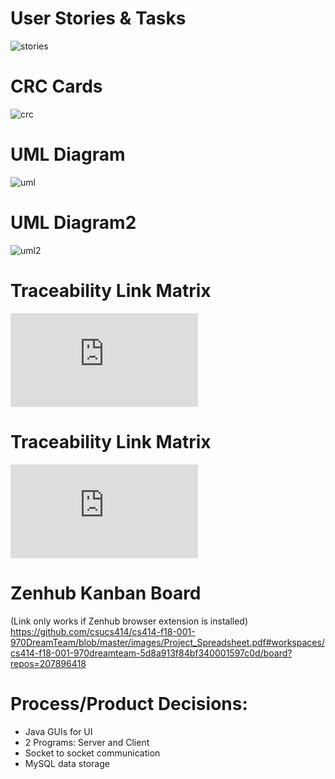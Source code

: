 # User Stories & Tasks
![stories](https://github.com/csucs414/cs414-f18-001-970DreamTeam/blob/master/images/UserStories.jpg)


# CRC Cards
![crc](https://github.com/csucs414/cs414-f18-001-970DreamTeam/blob/master/images/CRCCards.png)

# UML Diagram
![uml](https://github.com/csucs414/cs414-f18-001-970DreamTeam/blob/master/images/projectUML.jpg)

# UML Diagram2
![uml2](https://github.com/csucs414/cs414-f18-001-970DreamTeam/blob/master/images/UML%20Class%20Diagram.jpeg)

# Traceability Link Matrix
![matrix](https://github.com/csucs414/cs414-f18-001-970DreamTeam/blob/master/images/Project_Spreadsheet.pdf)

# Traceability Link Matrix
![matrix](https://github.com/csucs414/cs414-f18-001-970DreamTeam/blob/master/images/Sprint2%20matrix.pdf)

# Zenhub Kanban Board
(Link only works if Zenhub browser extension is installed)
https://github.com/csucs414/cs414-f18-001-970DreamTeam/blob/master/images/Project_Spreadsheet.pdf#workspaces/cs414-f18-001-970dreamteam-5d8a913f84bf340001597c0d/board?repos=207896418

# Process/Product Decisions:
* Java GUIs for UI
* 2 Programs: Server and Client
* Socket to socket communication
* MySQL data storage

